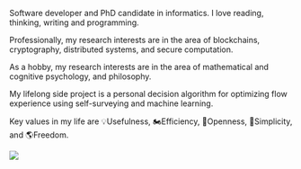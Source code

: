 <!--
**stanbar/stanbar** is a ✨ _special_ ✨ repository because its `README.md` (this file) appears on your GitHub profile.

Here are some ideas to get you started:

- 🔭 I’m currently working on ...
- 🌱 I’m currently learning ...
- 👯 I’m looking to collaborate on ...
- 🤔 I’m looking for help with ...
- 💬 Ask me about ...
- 📫 How to reach me: ...
- 😄 Pronouns: ...
- ⚡ Fun fact: ...
-->

Software developer and PhD candidate in informatics. I love reading, thinking, writing and programming.

Professionally, my research interests are in the area of blockchains, cryptography, distributed systems, and secure computation.

As a hobby, my research interests are in the area of mathematical and cognitive psychology, and philosophy.

My lifelong side project is a personal decision algorithm for optimizing flow experience using self-surveying and machine learning.

Key values in my life are 💡Usefulness, 🏍️Efficiency, 🧠Openness, 🍎Simplicity, and 🌎Freedom.

<img align="center" src="https://github-readme-stats.vercel.app/api/top-langs/?username=stanbar&count_private=true&langs_count=7&hide=html,postscript&exclude_repo=Machine-Learning-Course,dotfiles&layout=compact&theme=tokyonight" />
